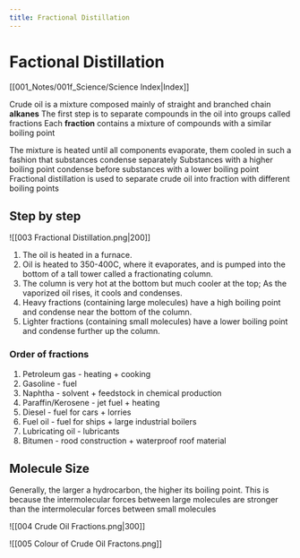 ```yaml
---
title: Fractional Distillation
---
```

# Factional Distillation
[[001_Notes/001f_Science/Science Index|Index]]

Crude oil is a mixture composed mainly of straight and branched chain **alkanes**
The first step is to separate compounds in the oil into groups called fractions
Each **fraction** contains a mixture of compounds with a similar boiling point

The mixture is heated until all components evaporate, them cooled in such a fashion that substances condense separately
Substances with a higher boiling point condense before substances with a lower boiling point
Fractional distillation is used to separate crude oil into fraction with different boiling points

## Step by step
![[003 Fractional Distillation.png|200]]

1. The oil is heated in a furnace.
2. Oil is heated to 350-400C, where it evaporates, and is pumped into the bottom of a tall tower called a fractionating column.
3. The column is very hot at the bottom but much cooler at the top; As the vaporized oil rises, it cools and condenses.
4. Heavy fractions (containing large molecules) have a high boiling point and condense near the bottom of the column.
5. Lighter fractions (containing small molecules) have a lower boiling point and condense further up the column.

### Order of fractions
1. Petroleum gas - heating + cooking
2. Gasoline - fuel
3. Naphtha - solvent + feedstock in chemical production
4. Paraffin/Kerosene - jet fuel + heating
5. Diesel - fuel for cars + lorries
6. Fuel oil - fuel for ships + large industrial boilers
7. Lubricating oil - lubricants
8. Bitumen - rood construction + waterproof roof material

## Molecule Size
Generally, the larger a hydrocarbon, the higher its boiling point.
This is because the intermolecular forces between large molecules are stronger than the intermolecular forces between small molecules

![[004 Crude Oil Fractions.png|300]]

![[005 Colour of Crude Oil Fractons.png]]
